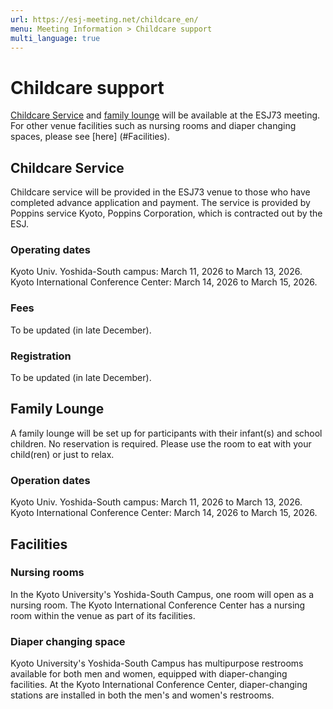 ```yaml
---
url: https://esj-meeting.net/childcare_en/
menu: Meeting Information > Childcare support
multi_language: true
---
```


# Childcare support

[Childcare Service](#Childcare-Service) and [family lounge](#Family-Lounge) will be available at the ESJ73 meeting. For other venue facilities such as nursing rooms and diaper changing spaces, please see [here] (#Facilities).

## Childcare Service

Childcare service will be provided in the ESJ73 venue to those who have completed advance application and payment. The service is provided by Poppins service Kyoto, Poppins Corporation, which is contracted out by the ESJ.

### Operating dates

Kyoto Univ. Yoshida-South campus: March 11, 2026 to March 13, 2026.
Kyoto International Conference Center: March 14, 2026 to March 15, 2026.

### Fees

To be updated (in late December).

### Registration

To be updated (in late December).

## Family Lounge

A family lounge will be set up for participants with their infant(s) and school children. No reservation is required. Please use the room to eat with your child(ren) or just to relax.

### Operation dates

Kyoto Univ. Yoshida-South campus: March 11, 2026 to March 13, 2026.
Kyoto International Conference Center: March 14, 2026 to March 15, 2026.

## Facilities

### Nursing rooms

In the Kyoto University's Yoshida-South Campus, one room will open as a nursing room.
The Kyoto International Conference Center has a nursing room within the venue as part of its facilities.

### Diaper changing space

Kyoto University's Yoshida-South Campus has multipurpose restrooms available for both men and women, equipped with diaper-changing facilities.
At the Kyoto International Conference Center, diaper-changing stations are installed in both the men's and women's restrooms.
